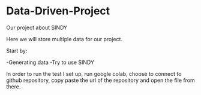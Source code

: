# Data-Driven-Project
Our project about SINDY


Here we will store multiple data for our project.

Start by:

  -Generating data
  -Try to use SINDY

In order to run the test I set up, run google colab, choose to connect to github repository, copy paste the url of the repository and open the file from there.
